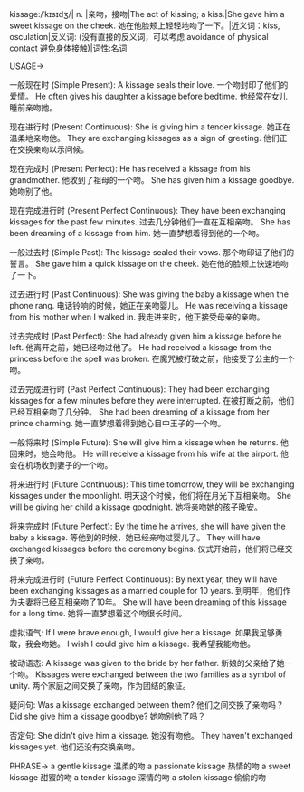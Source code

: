 kissage:/ˈkɪsɪdʒ/| n. |亲吻，接吻|The act of kissing; a kiss.|She gave him a sweet kissage on the cheek. 她在他脸颊上轻轻地吻了一下。|近义词：kiss, osculation|反义词: (没有直接的反义词，可以考虑 avoidance of physical contact 避免身体接触)|词性:名词

USAGE->

一般现在时 (Simple Present):
A kissage seals their love.  一个吻封印了他们的爱情。
He often gives his daughter a kissage before bedtime. 他经常在女儿睡前亲吻她。

现在进行时 (Present Continuous):
She is giving him a tender kissage. 她正在温柔地亲吻他。
They are exchanging kissages as a sign of greeting.  他们正在交换亲吻以示问候。

现在完成时 (Present Perfect):
He has received a kissage from his grandmother. 他收到了祖母的一个吻。
She has given him a kissage goodbye. 她吻别了他。

现在完成进行时 (Present Perfect Continuous):
They have been exchanging kissages for the past few minutes. 过去几分钟他们一直在互相亲吻。
She has been dreaming of a kissage from him. 她一直梦想着得到他的一个吻。

一般过去时 (Simple Past):
The kissage sealed their vows.  那个吻印证了他们的誓言。
She gave him a quick kissage on the cheek. 她在他的脸颊上快速地吻了一下。


过去进行时 (Past Continuous):
She was giving the baby a kissage when the phone rang.  电话铃响的时候，她正在亲吻婴儿。
He was receiving a kissage from his mother when I walked in. 我走进来时，他正接受母亲的亲吻。

过去完成时 (Past Perfect):
She had already given him a kissage before he left. 他离开之前，她已经吻过他了。
He had received a kissage from the princess before the spell was broken.  在魔咒被打破之前，他接受了公主的一个吻。

过去完成进行时 (Past Perfect Continuous):
They had been exchanging kissages for a few minutes before they were interrupted.  在被打断之前，他们已经互相亲吻了几分钟。
She had been dreaming of a kissage from her prince charming. 她一直梦想着得到她心目中王子的一个吻。

一般将来时 (Simple Future):
She will give him a kissage when he returns. 他回来时，她会吻他。
He will receive a kissage from his wife at the airport. 他会在机场收到妻子的一个吻。

将来进行时 (Future Continuous):
This time tomorrow, they will be exchanging kissages under the moonlight. 明天这个时候，他们将在月光下互相亲吻。
She will be giving her child a kissage goodnight. 她将亲吻她的孩子晚安。

将来完成时 (Future Perfect):
By the time he arrives, she will have given the baby a kissage. 等他到的时候，她已经亲吻过婴儿了。
They will have exchanged kissages before the ceremony begins.  仪式开始前，他们将已经交换了亲吻。

将来完成进行时 (Future Perfect Continuous):
By next year, they will have been exchanging kissages as a married couple for 10 years. 到明年，他们作为夫妻将已经互相亲吻了10年。
She will have been dreaming of this kissage for a long time. 她将一直梦想着这个吻很长时间。


虚拟语气:
If I were brave enough, I would give her a kissage. 如果我足够勇敢，我会吻她。
I wish I could give him a kissage. 我希望我能吻他。


被动语态:
A kissage was given to the bride by her father.  新娘的父亲给了她一个吻。
Kissages were exchanged between the two families as a symbol of unity.  两个家庭之间交换了亲吻，作为团结的象征。


疑问句:
Was a kissage exchanged between them? 他们之间交换了亲吻吗？
Did she give him a kissage goodbye? 她吻别他了吗？


否定句:
She didn't give him a kissage. 她没有吻他。
They haven't exchanged kissages yet. 他们还没有交换亲吻。


PHRASE->
a gentle kissage  温柔的吻
a passionate kissage 热情的吻
a sweet kissage  甜蜜的吻
a tender kissage  深情的吻
a stolen kissage  偷偷的吻
